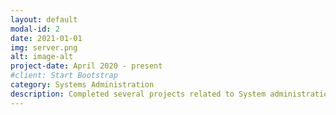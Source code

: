```yaml
---
layout: default
modal-id: 2
date: 2021-01-01
img: server.png
alt: image-alt
project-date: April 2020 - present
#client: Start Bootstrap
category: Systems Administration
description: Completed several projects related to System administration, systems security, firewall and servers administration.
---
```

